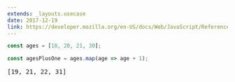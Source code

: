 ```yaml
---
extends: _layouts.usecase
date: 2017-12-19
link: https://developer.mozilla.org/en-US/docs/Web/JavaScript/Reference/Global_Objects/Array/map
---
```



```javascript
const ages = [18, 20, 21, 30];

const agesPlusOne = ages.map(age => age + 1);
```

<pre class="output">[19, 21, 22, 31]</pre>
